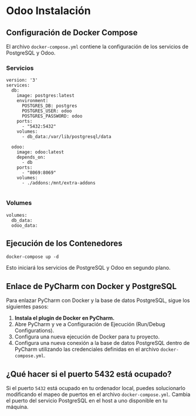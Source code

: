 # Odoo Instalación

## Configuración de Docker Compose

El archivo `docker-compose.yml` contiene la configuración de los servicios de PostgreSQL y Odoo.

### Servicios

```
version: '3'
services:
  db:
    image: postgres:latest
    environment:
      POSTGRES_DB: postgres
      POSTGRES_USER: odoo
      POSTGRES_PASSWORD: odoo
    ports:
      - "5432:5432"
    volumes:
      - db_data:/var/lib/postgresql/data

  odoo:
    image: odoo:latest
    depends_on:
      - db
    ports:
      - "8069:8069"
    volumes:
      - ./addons:/mnt/extra-addons


```

### Volumes

```
volumes:
  db_data:
  odoo_data:
```

## Ejecución de los Contenedores


```
docker-compose up -d
```

Esto iniciará los servicios de PostgreSQL y Odoo en segundo plano.

## Enlace de PyCharm con Docker y PostgreSQL

Para enlazar PyCharm con Docker y la base de datos PostgreSQL, sigue los siguientes pasos:

1. **Instala el plugin de Docker en PyCharm.**
2. Abre PyCharm y ve a Configuración de Ejecución (Run/Debug Configurations).
3. Configura una nueva ejecución de Docker para tu proyecto.
4. Configura una nueva conexión a la base de datos PostgreSQL dentro de PyCharm utilizando las credenciales definidas en el archivo `docker-compose.yml`.

## ¿Qué hacer si el puerto 5432 está ocupado?

Si el puerto `5432` está ocupado en tu ordenador local, puedes solucionarlo modificando el mapeo de puertos en el archivo `docker-compose.yml`. Cambia el puerto del servicio PostgreSQL en el host a uno disponible en tu máquina.
